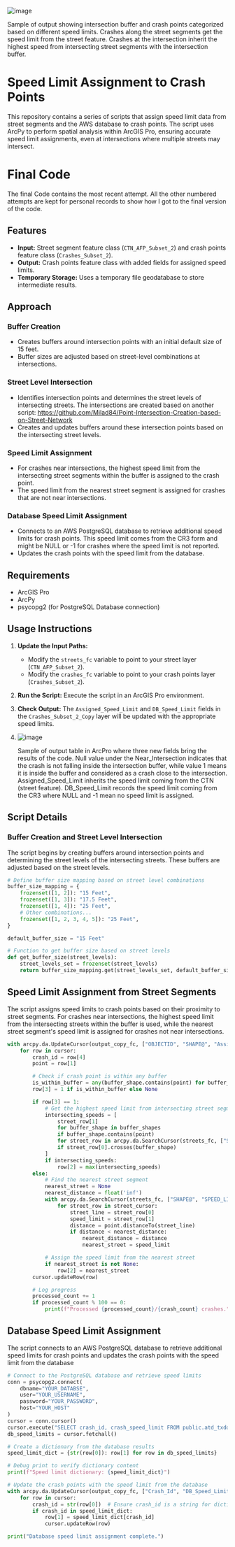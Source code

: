 ![image](https://github.com/user-attachments/assets/649b15e0-660b-44cd-ab12-a359ca112830)


Sample of output showing intersection buffer and crash points categorized based on different speed limits. Crashes along the street segments get the speed limit from the street feature. Crashes at the intersection inherit the highest speed from intersecting street segments with the intersection buffer.

# Speed Limit Assignment to Crash Points

This repository contains a series of scripts that assign speed limit data from street segments and the AWS database to crash points. The script uses ArcPy to perform spatial analysis within ArcGIS Pro, ensuring accurate speed limit assignments, even at intersections where multiple streets may intersect.

# Final Code

The final Code contains the most recent attempt. All the other numbered attempts are kept for personal records to show how I got to the final version of the code.

## Features

- **Input:** Street segment feature class (`CTN_AFP_Subset_2`) and crash points feature class (`Crashes_Subset_2`).
- **Output:** Crash points feature class with added fields for assigned speed limits.
- **Temporary Storage:** Uses a temporary file geodatabase to store intermediate results.

## Approach

### Buffer Creation

- Creates buffers around intersection points with an initial default size of 15 feet.
- Buffer sizes are adjusted based on street-level combinations at intersections.

### Street Level Intersection

- Identifies intersection points and determines the street levels of intersecting streets. The intersections are created based on another script: https://github.com/Milad84/Point-Intersection-Creation-based-on-Street-Network
- Creates and updates buffers around these intersection points based on the intersecting street levels.

### Speed Limit Assignment

- For crashes near intersections, the highest speed limit from the intersecting street segments within the buffer is assigned to the crash point.
- The speed limit from the nearest street segment is assigned for crashes that are not near intersections.

### Database Speed Limit Assignment

- Connects to an AWS PostgreSQL database to retrieve additional speed limits for crash points. This speed limit comes from the CR3 form and might be NULL or -1 for crashes where the speed limit is not reported.
- Updates the crash points with the speed limit from the database.

## Requirements

- ArcGIS Pro
- ArcPy
- psycopg2 (for PostgreSQL Database connection)

## Usage Instructions

1. **Update the Input Paths:**
   - Modify the `streets_fc` variable to point to your street layer (`CTN_AFP_Subset_2`).
   - Modify the `crashes_fc` variable to point to your crash points layer (`Crashes_Subset_2`).

2. **Run the Script:** Execute the script in an ArcGIS Pro environment.

3. **Check Output:** The `Assigned_Speed_Limit` and `DB_Speed_Limit` fields in the `Crashes_Subset_2_Copy` layer will be updated with the appropriate speed limits.

4. ![image](https://github.com/user-attachments/assets/9bb0f39f-9646-4b6d-8de1-d1ff2ff0a46c)

    Sample of output table in ArcPro where three new fields bring the results of the code. Null value under the Near_Intersection indicates that the crash is not falling inside the intersection buffer, while value 1 means it is inside the buffer and considered as a crash close to the intersection. Assigned_Speed_Limit inherits the speed limit coming from the CTN (street feature). DB_Speed_Limit records the speed limit coming from the CR3 where NULL and -1 mean no speed limit is assigned.


## Script Details

### Buffer Creation and Street Level Intersection

The script begins by creating buffers around intersection points and determining the street levels of the intersecting streets. These buffers are adjusted based on the street levels.

```python
# Define buffer size mapping based on street level combinations
buffer_size_mapping = {
    frozenset([1, 2]): "15 Feet",
    frozenset([1, 3]): "17.5 Feet",
    frozenset([1, 4]): "25 Feet",
    # Other combinations...
    frozenset([1, 2, 3, 4, 5]): "25 Feet",
}

default_buffer_size = "15 Feet"

# Function to get buffer size based on street levels
def get_buffer_size(street_levels):
    street_levels_set = frozenset(street_levels)
    return buffer_size_mapping.get(street_levels_set, default_buffer_size)
```
## Speed Limit Assignment from Street Segments
The script assigns speed limits to crash points based on their proximity to street segments. For crashes near intersections, the highest speed limit from the intersecting streets within the buffer is used, while the nearest street segment's speed limit is assigned for crashes not near intersections.

```python
with arcpy.da.UpdateCursor(output_copy_fc, ["OBJECTID", "SHAPE@", "Assigned_Speed_Limit", "Near_Intersection", "Crash_Id", "DB_Speed_Limit"]) as cursor:
    for row in cursor:
        crash_id = row[4]
        point = row[1]

        # Check if crash point is within any buffer
        is_within_buffer = any(buffer_shape.contains(point) for buffer_shape in buffer_shapes)
        row[3] = 1 if is_within_buffer else None

        if row[3] == 1:
            # Get the highest speed limit from intersecting street segments within the buffer
            intersecting_speeds = [
                street_row[1]
                for buffer_shape in buffer_shapes
                if buffer_shape.contains(point)
                for street_row in arcpy.da.SearchCursor(streets_fc, ["SHAPE@", "SPEED_LIMIT"])
                if street_row[0].crosses(buffer_shape)
            ]
            if intersecting_speeds:
                row[2] = max(intersecting_speeds)
        else:
            # Find the nearest street segment
            nearest_street = None
            nearest_distance = float('inf')
            with arcpy.da.SearchCursor(streets_fc, ["SHAPE@", "SPEED_LIMIT"]) as street_cursor:
                for street_row in street_cursor:
                    street_line = street_row[0]
                    speed_limit = street_row[1]
                    distance = point.distanceTo(street_line)
                    if distance < nearest_distance:
                        nearest_distance = distance
                        nearest_street = speed_limit

            # Assign the speed limit from the nearest street
            if nearest_street is not None:
                row[2] = nearest_street
        cursor.updateRow(row)

        # Log progress
        processed_count += 1
        if processed_count % 100 == 0:
            print(f"Processed {processed_count}/{crash_count} crashes.")

```

## Database Speed Limit Assignment
The script connects to an AWS PostgreSQL database to retrieve additional speed limits for crash points and updates the crash points with the speed limit from the database

``` python
# Connect to the PostgreSQL database and retrieve speed limits
conn = psycopg2.connect(
    dbname="YOUR_DATABSE",
    user="YOUR_USERNAME",
    password="YOUR_PASSWORD",
    host="YOUR_HOST"
)
cursor = conn.cursor()
cursor.execute("SELECT crash_id, crash_speed_limit FROM public.atd_txdot_crashes")
db_speed_limits = cursor.fetchall()

# Create a dictionary from the database results
speed_limit_dict = {str(row[0]): row[1] for row in db_speed_limits}

# Debug print to verify dictionary content
print(f"Speed limit dictionary: {speed_limit_dict}")

# Update the crash points with the speed limit from the database
with arcpy.da.UpdateCursor(output_copy_fc, ["Crash_Id", "DB_Speed_Limit"]) as cursor:
    for row in cursor:
        crash_id = str(row[0])  # Ensure crash_id is a string for dictionary lookup
        if crash_id in speed_limit_dict:
            row[1] = speed_limit_dict[crash_id]
            cursor.updateRow(row)

print("Database speed limit assignment complete.")
```

